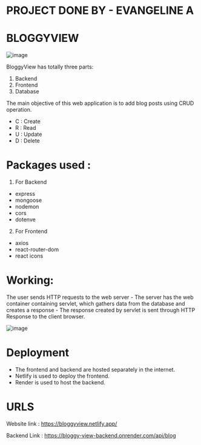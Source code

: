 # PROJECT DONE BY - EVANGELINE A
# BLOGGYVIEW

![image](https://user-images.githubusercontent.com/118064440/209978185-6859a06d-27e7-4655-bf99-c5ed9f63e63f.png)

BloggyView has totally three parts:
  1. Backend
  2. Frontend
  3. Database

The main objective of this web application is to add blog posts using CRUD operation.
  - C : Create
  - R : Read
  - U : Update
  - D : Delete
  
# Packages used : 
  
1. For Backend
  - express
  - mongoose
  - nodemon
  - cors
  - dotenve
 
 2. For Frontend
  - axios
  - react-router-dom
  - react icons
  
# Working:
  The user sends HTTP requests to the web server - The server has the web container containing servlet, which gathers data from the database and creates a response - The response created by servlet is sent through HTTP Response to the client browser.
  
  ![image](https://user-images.githubusercontent.com/118064440/209974606-0f26504d-70c2-4f07-ae18-99bf85458e55.png)

# Deployment

- The frontend and backend are hosted separately in the internet.
- Netlify is used to deploy the frontend.
- Render is used to host the backend.

# URLS

Website link : https://bloggyview.netlify.app/

Backend Link : https://bloggy-view-backend.onrender.com/api/blog
